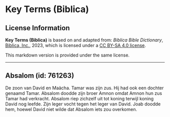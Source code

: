 # Key Terms (Biblica)

## License Information

**Key Terms (Biblica)** is based on and adapted from: _Biblica Bible Dictionary_, [Biblica, Inc.](https://www.biblica.com/), 2023, which is licensed under a [CC BY-SA 4.0 license](https://creativecommons.org/licenses/by-sa/4.0/legalcode.en).

This markdown version is provided under the same license.



--------------------------------

## Absalom (id: 761263)

De zoon van David en Maächa. Tamar was zijn zus. Hij had ook een dochter genaamd Tamar. Absalom doodde zijn broer Amnon omdat Amnon hun zus Tamar had verkracht. Absalom riep zichzelf uit tot koning terwijl koning David nog leefde. Zijn leger vocht tegen het leger van David. Joab doodde hem, hoewel David niet wilde dat Absalom iets zou overkomen.


